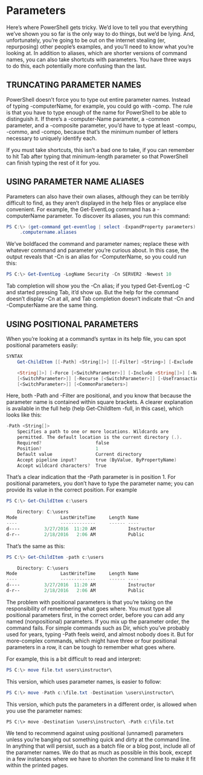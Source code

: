 
# Parameters

Here’s where PowerShell gets tricky. We’d love to tell you that everything we’ve shown you so far is the only way to do things, but we’d be lying. And, unfortunately, you’re going to be out on the internet stealing (er, repurposing) other people’s examples, and you’ll need to know what you’re looking at.  In addition to aliases, which are shorter versions of command names, you can also take shortcuts with parameters. You have three ways to do this, each potentially more confusing than the last.

## TRUNCATING PARAMETER NAMES
PowerShell doesn’t force you to type out entire parameter names. Instead of typing -computerName, for example, you could go with -comp. The rule is that you have to type enough of the name for PowerShell to be able to distinguish it. If there’s a -computer-Name parameter, a -common parameter, and a -composite parameter, you’d have to type at least -compu, -commo, and -compo, because that’s the minimum number of letters necessary to uniquely identify each.

If you must take shortcuts, this isn’t a bad one to take, if you can remember to hit Tab after typing that minimum-length parameter so that PowerShell can finish typing the rest of it for you.

## USING PARAMETER NAME ALIASES
Parameters can also have their own aliases, although they can be terribly difficult to find, as they aren’t displayed in the help files or anyplace else convenient. For example, the Get-EventLog command has a -computerName parameter. To discover its aliases, you run this command:
```powershell
PS C:\> (get-command get-eventlog | select -ExpandProperty parameters)
     .computername.aliases
```
We’ve boldfaced the command and parameter names; replace these with whatever command and parameter you’re curious about. In this case, the output reveals that -Cn is an alias for -ComputerName, so you could run this:

```powershell
PS C:\> Get-EventLog -LogName Security -Cn SERVER2 -Newest 10
```
Tab completion will show you the -Cn alias; if you typed Get-EventLog -C and started pressing Tab, it’d show up. But the help for the command doesn’t display -Cn at all, and Tab completion doesn’t indicate that -Cn and -ComputerName are the same thing.

##  USING POSITIONAL PARAMETERS
When you’re looking at a command’s syntax in its help file, you can spot positional parameters easily:

```powershell
SYNTAX
    Get-ChildItem [[-Path] <String[]>] [[-Filter] <String>] [-Exclude

    <String[]>] [-Force [<SwitchParameter>]] [-Include <String[]>] [-Name
    [<SwitchParameter>]] [-Recurse [<SwitchParameter>]] [-UseTransaction
    [<SwitchParameter>]] [<CommonParameters>]
```
Here, both -Path and -Filter are positional, and you know that because the parameter name is contained within square brackets. A clearer explanation is available in the full help (help Get-ChildItem -full, in this case), which looks like this:

```powershell
-Path <String[]>
    Specifies a path to one or more locations. Wildcards are
    permitted. The default location is the current directory (.).
    Required?                    false
    Position?                    1
    Default value                Current directory
    Accept pipeline input?       true (ByValue, ByPropertyName)
    Accept wildcard characters?  True
```
That’s a clear indication that the -Path parameter is in position 1. For positional parameters, you don’t have to type the parameter name; you can provide its value in the correct position. For example

```powershell
PS C:\> Get-ChildItem c:\users

    Directory: C:\users
Mode                LastWriteTime     Length Name
----                -------------     ------ ----
d----         3/27/2016  11:20 AM            Instructor
d-r--         2/18/2016   2:06 AM            Public
```
That’s the same as this:
```powershell
PS C:\> Get-ChildItem -path c:\users

    Directory: C:\users
Mode                LastWriteTime     Length Name
----                -------------     ------ ----
d----         3/27/2016  11:20 AM            Instructor
d-r--         2/18/2016   2:06 AM            Public
```
The problem with positional parameters is that you’re taking on the responsibility of remembering what goes where. You must type all positional parameters first, in the correct order, before you can add any named (nonpositional) parameters. If you mix up the parameter order, the command fails. For simple commands such as Dir, which you’ve probably used for years, typing -Path feels weird, and almost nobody does it. But for more-complex commands, which might have three or four positional parameters in a row, it can be tough to remember what goes where.

For example, this is a bit difficult to read and interpret:

```powershell
PS C:\> move file.txt users\instructor\
```
This version, which uses parameter names, is easier to follow:

```powershell
PS C:\> move -Path c:\file.txt -Destination \users\instructor\
```
This version, which puts the parameters in a different order, is allowed when you use the parameter names:
```poweshell
PS C:\> move -Destination \users\instructor\ -Path c:\file.txt
```
We tend to recommend against using positional (unnamed) parameters unless you’re banging out something quick and dirty at the command line. In anything that will persist, such as a batch file or a blog post, include all of the parameter names. We do that as much as possible in this book, except in a few instances where we have to shorten the command line to make it fit within the printed pages.





